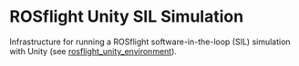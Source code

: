 ROSflight Unity SIL Simulation
==============================

Infrastructure for running a ROSflight software-in-the-loop (SIL) simulation with Unity (see [rosflight_unity_environment](https://github.com/plusk01/rosflight_unity_environment)).
